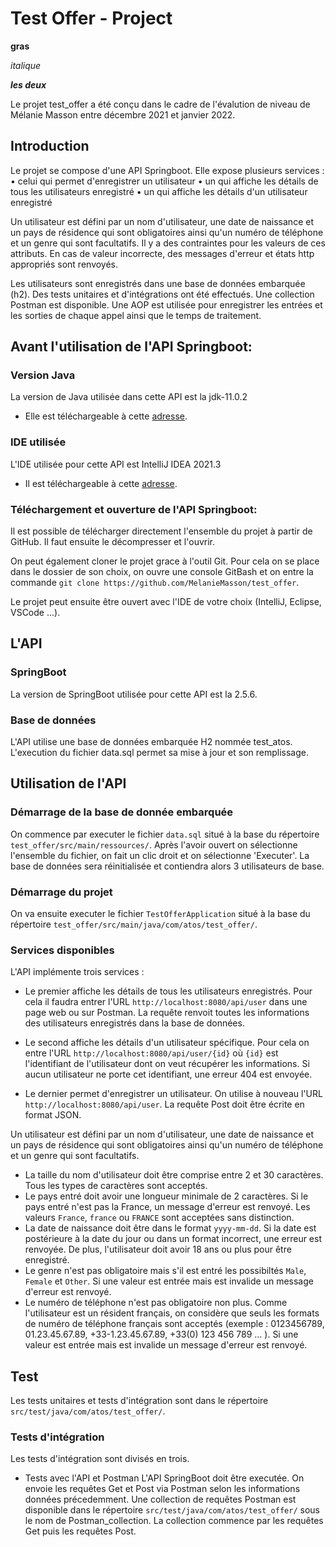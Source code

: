 # Test Offer - Project

**gras**

*italique*

***les deux***

Le projet test_offer a été conçu dans le cadre de l'évalution de niveau de Mélanie Masson entre décembre 2021 et janvier 2022.


## Introduction

Le projet se compose d'une API Springboot. Elle expose plusieurs services :
• celui qui permet d'enregistrer un utilisateur
• un qui affiche les détails de tous les utilisateurs enregistré
• un qui affiche les détails d'un utilisateur enregistré

Un utilisateur est défini par un nom d'utilisateur, une date de naissance et un pays de résidence qui sont obligatoires ainsi qu'un numéro de téléphone et un genre qui sont facultatifs.
Il y a des contraintes pour les valeurs de ces attributs. En cas de valeur incorrecte, des messages d'erreur et états http appropriés sont renvoyés.

Les utilisateurs sont enregistrés dans une base de données embarquée (h2).
Des tests unitaires et d'intégrations ont été effectués. Une collection Postman est disponible.
Une AOP est utilisée pour enregistrer les entrées et les sorties de chaque appel ainsi que le temps de traitement.


## Avant l'utilisation de l'API Springboot:

### Version Java

La version de Java utilisée dans cette API est la jdk-11.0.2

- Elle est téléchargeable à cette [adresse](https://www.oracle.com/fr/java/technologies/javase/jdk11-archive-downloads.html).

### IDE utilisée

L'IDE utilisée pour cette API est IntelliJ IDEA 2021.3

- Il est téléchargeable à cette [adresse](https://www.jetbrains.com/fr-fr/idea/download/).


### Téléchargement et ouverture de l'API Springboot:

Il est possible de télécharger directement l'ensemble du projet à partir de GitHub. Il faut ensuite le décompresser et l'ouvrir.

On peut également cloner le projet grace à l'outil Git. Pour cela on se place dans le dossier de son choix, on ouvre une console GitBash et on entre la commande `git clone https://github.com/MelanieMasson/test_offer`.

Le projet peut ensuite être ouvert avec l'IDE de votre choix (IntelliJ, Eclipse, VSCode ...).


## L'API

### SpringBoot

La version de SpringBoot utilisée pour cette API est la 2.5.6.

### Base de données

L'API utilise une base de données embarquée H2 nommée test_atos. L'execution du fichier data.sql permet sa mise à jour et son remplissage.


## Utilisation de l'API

### Démarrage de la base de donnée embarquée

On commence par executer le fichier `data.sql` situé à la base du répertoire `test_offer/src/main/ressources/`. Après l'avoir ouvert on sélectionne l'ensemble du fichier, on fait un clic droit et on sélectionne 'Executer'.
La base de données sera réinitialisée et contiendra alors 3 utilisateurs de base.


### Démarrage du projet

On va ensuite executer le fichier `TestOfferApplication` situé à la base du répertoire `test_offer/src/main/java/com/atos/test_offer/`.

### Services disponibles

L'API implémente trois services :
- Le premier affiche les détails de tous les utilisateurs enregistrés.
Pour cela il faudra entrer l'URL `http://localhost:8080/api/user` dans une page web ou sur Postman. La requête renvoit toutes les informations des utilisateurs enregistrés dans la base de données.

- Le second affiche les détails d'un utilisateur spécifique.
Pour cela on entre l'URL `http://localhost:8080/api/user/{id}` où `{id}` est l'identifiant de l'utilisateur dont on veut récupérer les informations. Si aucun utilisateur ne porte cet identifiant, une erreur 404 est envoyée.

- Le dernier permet d'enregistrer un utilisateur.
On utilise à nouveau l'URL `http://localhost:8080/api/user`. La requête Post doit être écrite en format JSON.

Un utilisateur est défini par un nom d'utilisateur, une date de naissance et un pays de résidence qui sont obligatoires ainsi qu'un numéro de téléphone et un genre qui sont facultatifs.
- La taille du nom d'utilisateur doit être comprise entre 2 et 30 caractères. Tous les types de caractères sont acceptés.
- Le pays entré doit avoir une longueur minimale de 2 caractères. Si le pays entré n'est pas la France, un message d'erreur est renvoyé. Les valeurs `France`, `france` ou `FRANCE` sont acceptées sans distinction.
- La date de naissance doit être dans le format `yyyy-mm-dd`. Si la date est postérieure à la date du jour ou dans un format incorrect, une erreur est renvoyée. De plus, l'utilisateur doit avoir 18 ans ou plus pour être enregistré.
- Le genre n'est pas obligatoire mais s'il est entré les possibiltés `Male`, `Female` et `Other`. Si une valeur est entrée mais est invalide un message d'erreur est renvoyé.
- Le numéro de téléphone n'est pas obligatoire non plus. Comme l'utilisateur est un résident français, on considère que seuls les formats de numéro de téléphone français sont acceptés (exemple : 0123456789, 01.23.45.67.89, +33-1.23.45.67.89, +33(0) 123 456 789 ... ). Si une valeur est entrée mais est invalide un message d'erreur est renvoyé.


## Test

Les tests unitaires et tests d'intégration sont dans le répertoire `src/test/java/com/atos/test_offer/`.

### Tests d'intégration

Les tests d'intégration sont divisés en trois.
- Tests avec l'API et Postman
L'API SpringBoot doit être executée. On envoie les requêtes Get et Post via Postman selon les informations données précedemment.
Une collection de requêtes Postman est disponible dans le répertoire `src/test/java/com/atos/test_offer/` sous le nom de Postman_collection.
La collection commence par les requêtes Get puis les requêtes Post.
